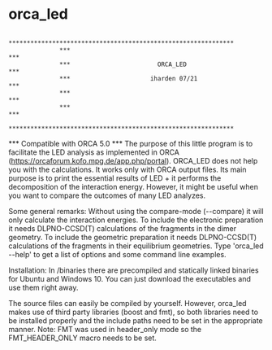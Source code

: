 # orca_led
                  ************************************************************** 
                  ***                                                        *** 
                  ***                        ORCA_LED                        *** 
                  ***                      iharden 07/21                     *** 
                  ***                                                        *** 
                  ***                                                        *** 
                  ************************************************************** 
*** Compatible with ORCA 5.0 ***
The purpose of this little program is to facilitate the LED analysis as implemented in ORCA (https://orcaforum.kofo.mpg.de/app.php/portal).
ORCA_LED does not help you with the calculations. It works only with ORCA output files.
Its main purpose is to print the essential results of LED + it performs the decomposition of the interaction energy.
However, it might be useful when you want to compare the outcomes of many LED analyzes. 

Some general remarks:
Without using the compare-mode (--compare) it will only calculate the interaction energies. 
To include the electronic preparation it needs DLPNO-CCSD(T) calculations of the fragments in the dimer geometry. 
To include the geometric preparation it needs DLPNO-CCSD(T) calculations of the fragments in their equilibrium geometries. 
Type 'orca_led --help' to get a list of options and some command line examples. 

Installation: In /binaries there are precompiled and statically linked binaries for Ubuntu and Windows 10. 
You can just download the executables and use them right away.

The source files can easily be compiled by yourself. However, orca_led makes use of third party libraries (boost and fmt), so both libraries
need to be installed properly and the include paths need to be set in the appropriate manner. 
Note: FMT was used in header_only mode so the FMT_HEADER_ONLY macro needs to be set.
